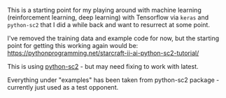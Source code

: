 This is a starting point for my playing around with machine learning (reinforcement learning, deep learning) with Tensorflow via `keras` and `python-sc2` that I did a while back and want to resurrect at some point.

I've removed the training data and example code for now, but the starting point for getting this working again would be: https://pythonprogramming.net/starcraft-ii-ai-python-sc2-tutorial/

This is using [python-sc2](https://github.com/BurnySc2/python-sc2) - but may need fixing to work with latest.

Everything under "examples" has been taken from python-sc2 package - currently just used as a test opponent.
